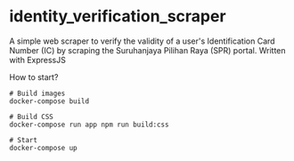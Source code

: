# identity_verification_scraper
A simple web scraper to verify the validity of a user's Identification Card Number (IC) by scraping the Suruhanjaya Pilihan Raya (SPR) portal. Written with ExpressJS

How to start?
```
# Build images
docker-compose build

# Build CSS
docker-compose run app npm run build:css

# Start
docker-compose up
```
